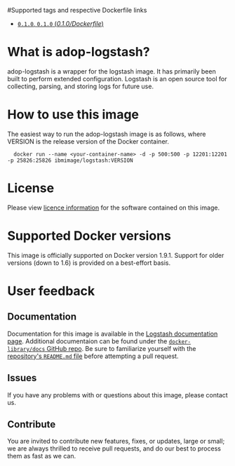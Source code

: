#Supported tags and respective Dockerfile links

- [`0.1.0`, `0.1.0` (*0.1.0/Dockerfile*)](https://github.com/ibmjulius/logstash/blob/master/Dockerfile)

# What is adop-logstash?

adop-logstash is a wrapper for the logstash image. It has primarily been built to perform extended configuration.
Logstash is an open source tool for collecting, parsing, and storing logs for future use.

# How to use this image

The easiest way to run the adop-logstash image is as follows, where VERSION is the release version of the Docker container.

      docker run --name <your-container-name> -d -p 500:500 -p 12201:12201 -p 25826:25826 ibmimage/logstash:VERSION

# License
Please view [licence information](LICENCE.md) for the software contained on this image.

# Supported Docker versions

This image is officially supported on Docker version 1.9.1.
Support for older versions (down to 1.6) is provided on a best-effort basis.

# User feedback

## Documentation
Documentation for this image is available in the [Logstash documentation page](https://www.elastic.co/guide/en/logstash/current/index.html).
Additional documentaion can be found under the [`docker-library/docs` GitHub repo](https://github.com/docker-library/docs). Be sure to familiarize yourself with the [repository's `README.md` file](https://github.com/docker-library/docs/blob/master/README.md) before attempting a pull request.

## Issues
If you have any problems with or questions about this image, please contact us.

## Contribute
You are invited to contribute new features, fixes, or updates, large or small; we are always thrilled to receive pull requests, and do our best to process them as fast as we can.


